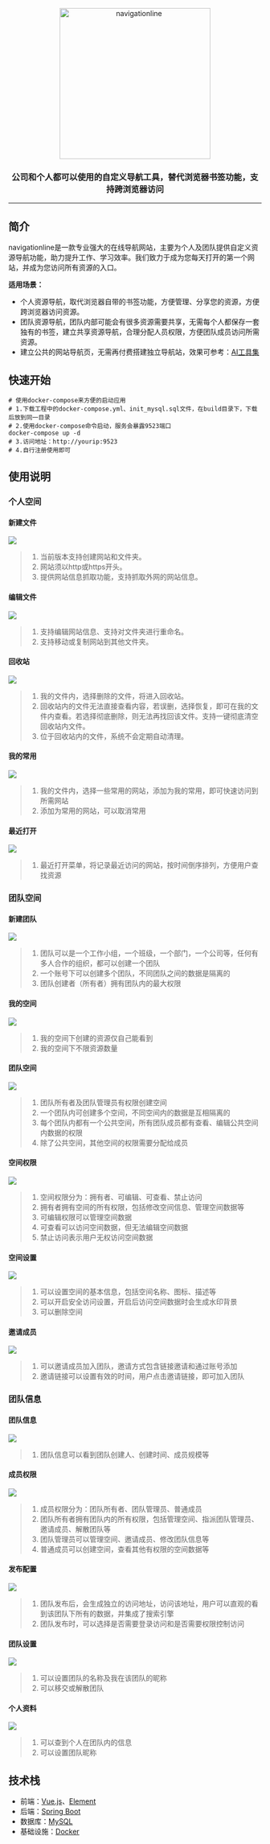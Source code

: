 <p align="center"><a href="https://www.navigationline.cn/"><img src="https://i.navigationline.cn/system/logo/logo.png" alt="navigationline" width="300" /></a></p>
<h3 align="center">公司和个人都可以使用的自定义导航工具，替代浏览器书签功能，支持跨浏览器访问</h3>


------------------------------

## 简介

navigationline是一款专业强大的在线导航网站，主要为个人及团队提供自定义资源导航功能，助力提升工作、学习效率。我们致力于成为您每天打开的第一个网站，并成为您访问所有资源的入口。

**适用场景：**

- 个人资源导航，取代浏览器自带的书签功能，方便管理、分享您的资源，方便跨浏览器访问资源。
- 团队资源导航，团队内部可能会有很多资源需要共享，无需每个人都保存一套独有的书签，建立共享资源导航，合理分配人员权限，方便团队成员访问所需资源。
- 建立公共的网站导航页，无需再付费搭建独立导航站，效果可参考：<a href="https://www.navigationline.cn/p/1718183749776097281">AI工具集</a>


## 快速开始

```
# 使用docker-compose来方便的启动应用
# 1.下载工程中的docker-compose.yml、init_mysql.sql文件，在build目录下，下载后放到同一目录
# 2.使用docker-compose命令启动，服务会暴露9523端口
docker-compose up -d
# 3.访问地址：http://yourip:9523
# 4.自行注册使用即可
```

## 使用说明
### 个人空间
#### 新建文件
![](assets/img1.png)

> 1. 当前版本支持创建网站和文件夹。
> 2. 网站须以http或https开头。
> 3. 提供网站信息抓取功能，支持抓取外网的网站信息。

#### 编辑文件
![](assets/img2.png)

> 1. 支持编辑网站信息、支持对文件夹进行重命名。
> 2. 支持移动或复制网站到其他文件夹。

#### 回收站
![](assets/img3.png)

> 1. 我的文件内，选择删除的文件，将进入回收站。
> 2. 回收站内的文件无法直接查看内容，若误删，选择恢复，即可在我的文件内查看。若选择彻底删除，则无法再找回该文件。支持一键彻底清空回收站内文件。
> 3. 位于回收站内的文件，系统不会定期自动清理。

#### 我的常用
![](assets/img4.png)

> 1. 我的文件内，选择一些常用的网站，添加为我的常用，即可快速访问到所需网站
> 2. 添加为常用的网站，可以取消常用

#### 最近打开
![](assets/img5.png)

> 1. 最近打开菜单，将记录最近访问的网站，按时间倒序排列，方便用户查找资源

### 团队空间
#### 新建团队
![](assets/img6.png)

> 1. 团队可以是一个工作小组，一个班级，一个部门，一个公司等，任何有多人合作的组织，都可以创建一个团队
> 2. 一个账号下可以创建多个团队，不同团队之间的数据是隔离的
> 3. 团队创建者（所有者）拥有团队内的最大权限
#### 我的空间
![](assets/img7.png)

> 1. 我的空间下创建的资源仅自己能看到
> 2. 我的空间下不限资源数量
#### 团队空间
![](assets/img8.png)

> 1. 团队所有者及团队管理员有权限创建空间
> 2. 一个团队内可创建多个空间，不同空间内的数据是互相隔离的
> 3. 每个团队内都有一个公共空间，所有团队成员都有查看、编辑公共空间内数据的权限
> 4. 除了公共空间，其他空间的权限需要分配给成员
#### 空间权限
![](assets/img9.png)

> 1. 空间权限分为：拥有者、可编辑、可查看、禁止访问
> 2. 拥有者拥有空间的所有权限，包括修改空间信息、管理空间数据等
> 3. 可编辑权限可以管理空间数据
> 4. 可查看可以访问空间数据，但无法编辑空间数据
> 5. 禁止访问表示用户无权访问空间数据
#### 空间设置
![](assets/img10.png)

> 1. 可以设置空间的基本信息，包括空间名称、图标、描述等
> 2. 可以开启安全访问设置，开启后访问空间数据时会生成水印背景
> 3. 可以删除空间
#### 邀请成员
![](assets/img11.png)

> 1. 可以邀请成员加入团队，邀请方式包含链接邀请和通过账号添加
> 2. 邀请链接可以设置有效的时间，用户点击邀请链接，即可加入团队
### 团队信息
#### 团队信息
![](assets/img12.png)

> 1. 团队信息可以看到团队创建人、创建时间、成员规模等
#### 成员权限
![](assets/img13.png)

> 1. 成员权限分为：团队所有者、团队管理员、普通成员
> 2. 团队所有者拥有团队内的所有权限，包括管理空间、指派团队管理员、邀请成员、解散团队等
> 3. 团队管理员可以管理空间、邀请成员、修改团队信息等
> 4. 普通成员可以创建空间，查看其他有权限的空间数据等
#### 发布配置
![](assets/img14.png)

> 1. 团队发布后，会生成独立的访问地址，访问该地址，用户可以直观的看到该团队下所有的数据，并集成了搜索引擎
> 2. 团队发布时，可以选择是否需要登录访问和是否需要权限控制访问
#### 团队设置
![](assets/img15.png)

> 1. 可以设置团队的名称及我在该团队的昵称
> 2. 可以移交或解散团队
#### 个人资料
![](assets/img16.png)

> 1. 可以查到个人在团队内的信息
> 2. 可以设置团队昵称

## 技术栈

-   前端：[Vue.js](https://vuejs.org/)、[Element](https://element.eleme.cn/)
-   后端：[Spring Boot](https://spring.io/projects/spring-boot)
-   数据库：[MySQL](https://www.mysql.com/)
-   基础设施：[Docker](https://www.docker.com/)

